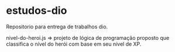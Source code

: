 # estudos-dio
Repositorio para entrega de trabalhos dio.

nivel-do-heroi.js => projeto de lógica de programação proposto que classifica o nível do herói com base em seu nível de XP.